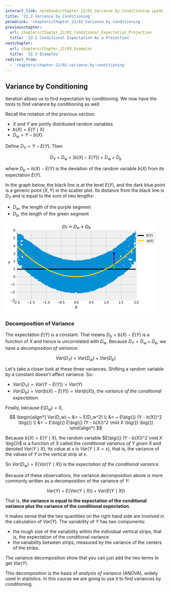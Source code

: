 ```yaml
---
interact_link: notebooks/Chapter_22/02_Variance_by_Conditioning.ipynb
title: '22.2 Variance by Conditioning'
permalink: 'chapters/Chapter_22/02_Variance_by_Conditioning'
previouschapter:
  url: chapters/Chapter_22/01_Conditional_Expectation_Projection
  title: '22.1 Conditional Expectation As a Projection'
nextchapter:
  url: chapters/Chapter_22/03_Examples
  title: '22.3 Examples'
redirect_from:
  - 'chapters/chapter-22/02-variance-by-conditioning'
---
```


## Variance by Conditioning

Iteration allows us to find expectation by conditioning. We now have the tools to find variance by conditioning as well.

Recall the notation of the previous section:
- $X$ and $Y$ are jointly distributed random variables
- $b(X) = E(Y \mid X)$
- $D_w = Y - b(X)$

Define $D_Y = Y - E(Y)$. Then

$$
D_Y ~ = ~  D_w + (b(X) - E(Y)) ~ = ~ D_w + D_b
$$

where $D_b = b(X) - E(Y)$ is the deviation of the random variable $b(X)$ from its expectation $E(Y)$.

In the graph below, the black line is at the level $E(Y)$, and the dark blue point is a generic point $(X, Y)$ in the scatter plot. Its distance from the black line is $D_Y$ and is equal to the sum of two lengths:
- $D_w$, the length of the purple segment
- $D_b$, the length of the green segment





![png](../../images/chapters/Chapter_22/02_Variance_by_Conditioning_2_0.png)


### Decomposition of Variance
The expectation $E(Y)$ is a constant. That means $D_b = b(X) - E(Y)$ is a function of $X$ and hence is uncorrelated with $D_w$. Because $D_Y = D_w + D_b$, we have a *decomposition of variance*:

$$
Var(D_Y) ~ = ~ Var(D_w) + Var(D_b)
$$

Let's take a closer look at these three variances. Shifting a random variable by a constant doesn't affect variance. So:
- $Var(D_Y) = Var(Y - E(Y)) = Var(Y)$
- $Var(D_b) = Var(b(X) - E(Y)) = Var(b(X))$, the *variance of the conditional expectation*.

Finally, because $E(D_w) = 0$,
$$
\begin{align*}
Var(D_w) ~ &= ~ E(D_w^2) \\
&= ~ E\big{(} (Y - b(X))^2 \big{)} \\
&= ~ E\big{(} E\big{(} (Y - b(X))^2 \mid X \big{)} \big{)}
\end{align*}
$$

Because $b(X) = E(Y \mid X)$, the random variable $E\big{(} (Y - b(X))^2 \mid X \big{)}$ is a function of $X$ called the *conditional variance of $Y$ given $X$* and denoted $Var(Y \mid X)$. Its value at $x$ is $Var(Y \mid X=x)$, that is, the variance of the values of $Y$ in the vertical strip at $x$.

So $Var(D_w) = E(Var(Y \mid X))$ is the *expectation of the conditional variance*.

Because of these observations, the variance decomposition above is more commonly written as a decomposition of the variance of $Y$:

$$
Var(Y) ~ = ~ E(Var(Y \mid X)) + Var(E(Y \mid X))
$$

That is, **the variance is equal to the expectation of the conditional variance plus the variance of the conditional expectation**.

It makes sense that the two quantities on the right hand side are involved in the calculation of $Var(Y)$. The variability of $Y$ has two components:
- the rough size of the variability within the individual vertical strips, that is, the expectation of the conditional variance
- the variability between strips, measured by the variance of the centers of the strips.

The variance decomposition show that you can just add the two terms to get $Var(Y)$.

This decomposition is the basis of *analysis of variance* (ANOVA), widely used in statistics. In this course we are going to use it to find variances by conditioning.
